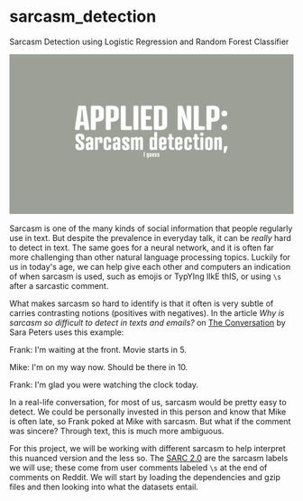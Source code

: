 # sarcasm_detection
Sarcasm Detection using Logistic Regression and Random Forest Classifier

![Applied NLP: Sarcasm detection, I guess](sarcasm.jpg)

Sarcasm is one of the many kinds of social information that people regularly use in text. But despite the prevalence in everyday talk, it can be *really* hard to detect in text. The same goes for a neural network, and it is often far more challenging than other natural language processing topics. Luckily for us in today's age, we can help give each other and computers an indication of when sarcasm is used, such as emojis or TypYIng lIkE thIS, or using `\s` after a sarcastic comment. 

What makes sarcasm so hard to identify is that it often is very subtle of carries contrasting notions (positives with negatives). In the article *Why is sarcasm so difficult to detect in texts and emails?* on [The Conversation](https://theconversation.com/why-is-sarcasm-so-difficult-to-detect-in-texts-and-emails-91892) by Sara Peters uses this example:

Frank: I'm waiting at the front. Movie starts in 5.

Mike: I'm on my way now. Should be there in 10.

Frank: I'm glad you were watching the clock today.

In a real-life conversation, for most of us, sarcasm would be pretty easy to detect. We could be personally invested in this person and know that Mike is often late, so Frank poked at Mike with sarcasm. But what if the comment was sincere? Through text, this is much more ambiguous. 

For this project, we will be working with different sarcasm to help interpret this nuanced version and the less so. The [SARC 2.0](https://nlp.cs.princeton.edu/SARC/2.0/main/) are the sarcasm labels we will use; these come from user comments labeled `\s` at the end of comments on Reddit. We will start by loading the dependencies and gzip files and then looking into what the datasets entail.
